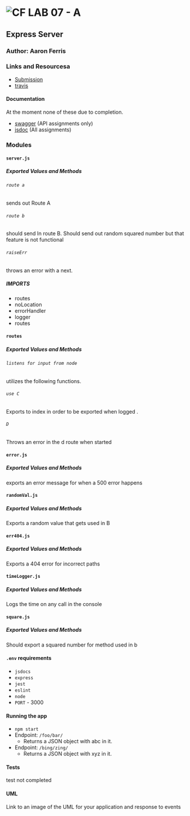 ![CF](http://i.imgur.com/7v5ASc8.png) LAB 07 - A
=================================================

## Express Server

### Author: Aaron Ferris

### Links and Resourcesa
* [Submission](https://github.com/codefellows-js-401d29-aaron-ferris/lab-07-middleware/pull/1)
* [travis](https://travis-ci.com/codefellows-js-401d29-aaron-ferris/lab-07-middleware)

#### Documentation
At the moment none of these due to completion.
* [swagger](http://xyz.com) (API assignments only)
* [jsdoc](http://xyz.com) (All assignments)

### Modules
#### `server.js`
##### Exported Values and Methods

###### `route a`
 sends out Route A

###### `route b`
 should send In route B.
 Should send out random squared number but that feature is not functional

###### `raiseErr`
 throws an error with a next.
 ##### IMPORTS
 * routes
 * noLocation
 * errorHandler
 * logger
 * routes

#### `routes`
##### Exported Values and Methods

###### `listens for input from node`
utilizes the following functions.

###### `use C`
Exports to index in order to be exported when logged .

###### `D`
Throws an error in the d route when started

#### `error.js`
##### Exported Values and Methods
exports an error message for  when a 500 error happens


#### `randomVal.js`
##### Exported Values and Methods
Exports a random value that gets used in B

#### `err404.js`
##### Exported Values and Methods
Exports a 404 error for incorrect paths

#### `timeLogger.js`
##### Exported Values and Methods
Logs the time on any call in the console

#### `square.js`
##### Exported Values and Methods
Should export a squared number for method used in b

#### `.env` requirements
* `jsdocs`
* `express`
* `jest`
* `eslint`
* `node`
* `PORT` - 3000

#### Running the app
* `npm start`
* Endpoint: `/foo/bar/`
  * Returns a JSON object with abc in it.
* Endpoint: `/bing/zing/`
  * Returns a JSON object with xyz in it.
  
#### Tests
test not completed

#### UML
Link to an image of the UML for your application and response to events
